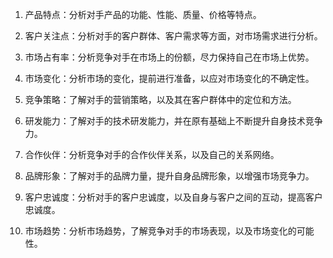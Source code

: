 

1. 产品特点：分析对手产品的功能、性能、质量、价格等特点。

2. 客户关注点：分析对手的客户群体、客户需求等方面，对市场需求进行分析。

3. 市场占有率：分析竞争对手在市场上的份额，尽力保持自己在市场上优势。

4. 市场变化：分析市场的变化，提前进行准备，以应对市场变化的不确定性。

5. 竞争策略：了解对手的营销策略，以及其在客户群体中的定位和方法。

6. 研发能力：了解对手的技术研发能力，并在原有基础上不断提升自身技术竞争力。

7. 合作伙伴：分析竞争对手的合作伙伴关系，以及自己的关系网络。

8. 品牌形象：了解对手的品牌力量，提升自身品牌形象，以增强市场竞争力。

9. 客户忠诚度：分析对手的客户忠诚度，以及自身与客户之间的互动，提高客户忠诚度。

10. 市场趋势：分析市场趋势，了解竞争对手的市场表现，以及市场变化的可能性。